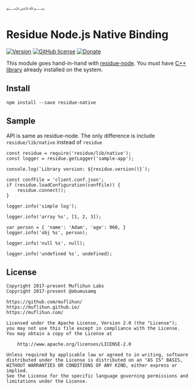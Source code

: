 ﷽

# Residue Node.js Native Binding

[![Version](https://img.shields.io/npm/v/residue-native.svg)](https://www.npmjs.com/package/residue-native)
[![GitHub license](https://img.shields.io/badge/License-Apache%202.0-blue.svg)](https://github.com/muflihun/residue-node/blob/master/LICENSE)
[![Donate](https://img.shields.io/badge/Donate-PayPal-green.svg)](https://www.paypal.me/MuflihunDotCom/25)

This module goes hand-in-hand with [residue-node](https://www.npmjs.com/package/residue). You must have [C++ library](https://github.com/muflihun/residue-cpp) already installed on the system.

## Install
```
npm install --save residue-native
```

## Sample
API is same as residue-node. The only difference is include `residue/lib/native` instead of `residue`

```
const residue = require('residue/lib/native');
const logger = residue.getLogger('sample-app');

console.log(`Library version: ${residue.version()}`);

const confFile = 'client.conf.json';
if (residue.loadConfiguration(confFile)) {
    residue.connect();
}

logger.info('simple log');

logger.info('array %s', [1, 2, 3]);

var person = { 'name': 'Adam', 'age': 960, }
logger.info('obj %s', person);

logger.info('null %s', null);

logger.info('undefined %s', undefined);
```

## License
```
Copyright 2017-present Muflihun Labs
Copyright 2017-present @abumusamq

https://github.com/muflihun/
https://muflihun.github.io/
https://muflihun.com/

Licensed under the Apache License, Version 2.0 (the "License");
you may not use this file except in compliance with the License.
You may obtain a copy of the License at

    http://www.apache.org/licenses/LICENSE-2.0

Unless required by applicable law or agreed to in writing, software
distributed under the License is distributed on an "AS IS" BASIS,
WITHOUT WARRANTIES OR CONDITIONS OF ANY KIND, either express or implied.
See the License for the specific language governing permissions and
limitations under the License.
```
